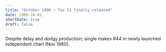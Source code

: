 ```yaml
---
title: "October 1980 – Tux 13 finally released"
date: 1980-10-01
shortDate: true
draft: false
---
```


Despite delay and dodgy production; single makes #44 in newly launched independent chart (Nov 1980).
